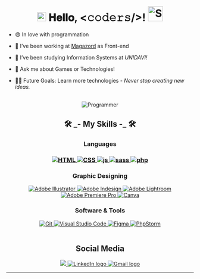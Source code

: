 <!-- Introduction -->

<h1 align="center">
    <img src="https://github.com/JayantGoel001/JayantGoel001/blob/master/GIF/Earth.gif" width="24px" style="max-width:100%;" alt="World"/>
    𝐇𝐞𝐥𝐥𝐨, &lt;𝚌𝚘𝚍𝚎𝚛𝚜/&gt;!
    <img src="https://github.com/JayantGoel001/JayantGoel001/blob/master/GIF/Hi.gif" width="40px" alt="Shake Hand"/>
</h1>

<ul>
    <li>
        <p>😄 In love with programmation</p>
    </li>
    <li>
        <p>🔭 I’ve been working at <a href="https://github.com/magazord-plataforma">Magazord</a> as Front-end</p>
    </li>
    <li>
        <p>🌱 I’ve been studying Information Systems at <cite>UNIDAVI<cite>!</p>
    </li>
    <li>
        <p>💬 Ask me about Games or Technologies!</p>
    </li>
    <li>
        <p>💪🏼 Future Goals: Learn more technologies - <i>Never stop creating new ideas.</i></p>
    </li>
</ul>
    
<br/>

<div  align="center">
    <img src="https://media.giphy.com/media/836HiJc7pgzy8iNXCn/giphy.gif" alt="Programmer"/>
</div>

<h2 align="center">🛠️ _- My Skills -_ 🛠️</h2>

<h3 align="center"> Languages <h3> 

<div align="center">
    <a href="https://www.w3.org/html/" target="_blank">
        <img alt="HTML" src="https://img.shields.io/badge/HTML5%20-%23E34F26.svg?logo=html5&logoColor=white">
    </a>
    <a href="https://www.w3schools.com/css/" target="_blank">
        <img alt="CSS" src="https://img.shields.io/badge/Css%20-%231572B6.svg?logo=css3&logoColor=white">
    </a>
    <a href="https://www.w3schools.com/js/" target="_blank">
        <img alt="js" src="https://img.shields.io/badge/-Javascript-yellow?style=plastic&logo=javascript">
    </a>
    <a href="https://sass-lang.com" target="_blank">
        <img alt="sass" src="https://img.shields.io/badge/Scss-%23563D7C.svg?style=flat&logo=sass&logoColor=white"/>
    </a>
    <a href="https://www.php.net/" target="_blank">
        <img alt="php" src="https://img.shields.io/badge/-php-purple?style=plastic&logo=php">
    </a>
</div>

<h3 align="center"> Graphic Designing </h3>
<div align="center">
    <a href="https://www.adobe.com/in/products/illustrator.html" target="_blank">
        <img alt="Adobe Illustrator" src="https://img.shields.io/badge/Adobe Illustrator-%23FF9A00.svg?style=flat&logo=adobeillustrator&logoColor=white"/>
    </a>
    <a href="https://www.adobe.com/in/products/indesign.html" target="_blank">
        <img alt="Adobe Indesign" src="https://img.shields.io/badge/Adobe Photoshop-%e749a0.svg?style=flat&logo=adobephotoshop&logoColor=white"/>
    </a>
    <a href="https://www.adobe.com/in/products/photoshop-lightroom.html" target="_blank">
        <img alt="Adobe Lightroom" src="https://img.shields.io/badge/Adobe Lightroom-%2300f.svg?style=flat&logo=adobelightroom&logoColor=white"/>
    </a>
    <a href="https://www.adobe.com/in/products/premiere.html" target="_blank">
        <img alt="Adobe Premiere Pro" src="https://img.shields.io/badge/Adobe Premiere Pro-%2300f.svg?style=flat&logo=adobepremierepro&logoColor=white"/>
    </a>
    <a href="https://www.canva.com/pt_br/">
        <img alt="Canva" src="https://img.shields.io/badge/Canva-%2300C4CC.svg?style=flat&logo=Canva&logoColor=white"/>
    </a>
</div>

<h3 align="center"> Software & Tools </h3>

<div align="center">
    <a href="https://www.canva.com/pt_br/">
        <img alt="Git" src="https://img.shields.io/badge/Git%20-%23F05033.svg?logo=git&logoColor=white">
    </a>
    <a href="https://code.visualstudio.com">
        <img alt="Visual Studio Code" src="https://img.shields.io/badge/Visual%20Studio%20Code-0078d7.svg?logo=visual-studio-code&logoColor=white">
    </a>
    <a href="https://www.figma.com">
        <img alt="Figma" src="https://img.shields.io/badge/-Figma-grey?style=plastic&logo=figma">
    </a>
    <a href="http://www.jetbrains.com/phpstorm/">
        <img alt="PhpStorm" src="https://img.shields.io/badge/-PhpStorm-purple?style=plastic&logo=phpstorm">
    </a>
</div>

<br/>

<h2 align="center"> Social Media </h2>

<div align="center">
    <a href="https://www.instagram.com/gabriell_girardii/" target="_blank" >
        <img src="https://img.shields.io/badge/-Instagram-blueviolet?style=for-the-badge&logo=instagram&logoColor=white"/>
    </a>
    <a href="www.linkedin.com/in/ggirardii" target="_blank">
        <img src="https://img.shields.io/badge/-LinkedIn-%230077B5?style=for-the-badge&logo=linkedin&logoColor=white" alt="LinkedIn logo"/>
    </a>
    <a href="mailto:gabriel.girardi@magazord.com.br" target="_blank">
        <img src="https://img.shields.io/badge/Gmail-D14836?style=for-the-badge&logo=gmail&logoColor=white" alt="Gmail logo"/>
    </a>
</div>

<hr/>

